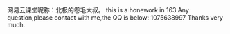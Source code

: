 网易云课堂昵称：北极的卷毛大叔。
this is a honework in 163.Any question,please contact with me,the QQ is below:
1075638997
Thanks very much.
